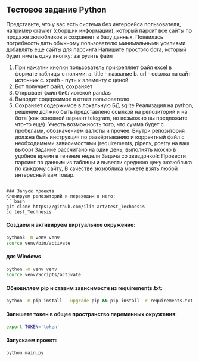 ## Тестовое задание Python
Представьте, что у вас есть система без интерфейса пользователя, например crawler (сборщик 
информации), который парсит все сайты по продаже зюзюбликов и сохраняет в базу данных.
Появилась потребность дать обычному пользователю минимальными усилиями добавлять еще 
сайты для парсинга
Напишите простого бота, который будет иметь одну кнопку: загрузить файл
1. При нажатии кнопки пользователь прикрепляет файл excel в формате таблицы с 
полями:
a. title - название
b. url - ссылка на сайт источник
c. xpath - путь к элементу с ценой
2. Бот получает файл, сохраняет
3. Открывает файл библиотекой pandas
4. Выводит содержимое в ответ пользователю
5. Сохраняет содержимое в локальную БД sqlite
Реализация на python, решение должно быть представлено ссылкой на репозиторий и на бота 
(как основной вариант telegram, но возможно вы предложите что-то еще).
Учесть возможность того, что сумма будет с пробелами, обозначением валюты и прочее.
Внутри репозитория должна быть инструкция по развёртыванию и корректный файл с 
необходимыми зависимостями (requirements, pipenv, poetry на ваш выбор)
Задание рассчитано на один день, выполнять можно в удобное время в течение недели
Задача со звездочкой:
Провести парсинг по данным из таблицы и вывести среднюю цену зюзюблика по каждому 
сайту,
В качестве зюзюблика можете взять любой интересный вам товар.

```

### Запуск проекта
Клонируем репозиторий и переходим в него:
```bash
git clone https://github.com/ilin-art/test_Technesis
cd test_Technesis
```
#### Создаем и активируем виртуальное окружение:
```bash
python3 -m venv venv
source venv/bin/activate
```
#### для Windows
```bash
python -m venv venv
source venv/Scripts/activate
```

#### Обновиляем pip и ставим зависимости из requirements.txt:
```bash
python -m pip install --upgrade pip && pip install -r requirements.txt
```
#### Запишете токен в общее пространство переменных окружения:
```bash
export TOKEN='token'
```
#### Запускаем проект:
```bash
python main.py
```